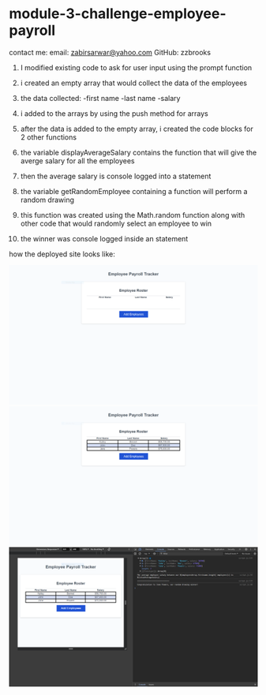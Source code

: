 # module-3-challenge-employee-payroll

contact me:
    email: zabirsarwar@yahoo.com
    GitHub: zzbrooks

1. I modified existing code to ask for user input using the prompt function

2. i created an empty array that would collect the data of the employees

3. the data collected:
    -first name
    -last name
    -salary

4. i added to the arrays by using the push method for arrays

5. after the data is added to the empty array, i created the code blocks for 2 other functions

6. the variable displayAverageSalary contains the function that will give the averge salary for all the employees

7. then the average salary is console logged into a statement

8. the variable getRandomEmployee containing a function will perform a random drawing 

9. this function was created using the Math.random function along with other code that would randomly select an employee to win

10. the winner was console logged inside an statement

how the deployed site looks like:

![alt text](./Assets/images/image1.png)
![alt text](./Assets/images/image2.png)
![alt text](./Assets/images/image3.png)